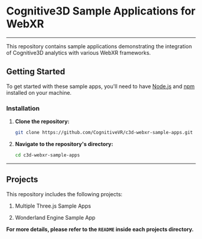 # Cognitive3D Sample Applications for WebXR
---
This repository contains sample applications demonstrating the integration of Cognitive3D analytics with various WebXR frameworks.

## Getting Started

To get started with these sample apps, you'll need to have [Node.js](https://nodejs.org/) and [npm](https://www.npmjs.com/) installed on your machine.

### Installation

1.  **Clone the repository:**
    ```bash
    git clone https://github.com/CognitiveVR/c3d-webxr-sample-apps.git
    ```

2.  **Navigate to the repository's directory:**
    ```bash
    cd c3d-webxr-sample-apps
    ```

---

## Projects

This repository includes the following projects:

1. Multiple Three.js Sample Apps

2. Wonderland Engine Sample App



**For more details, please refer to the `README` inside each projects directory.**
